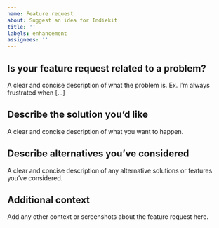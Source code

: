 ```yaml
---
name: Feature request
about: Suggest an idea for Indiekit
title: ''
labels: enhancement
assignees: ''
---
```


## Is your feature request related to a problem?

A clear and concise description of what the problem is. Ex. I’m always frustrated when […]

## Describe the solution you’d like

A clear and concise description of what you want to happen.

## Describe alternatives you’ve considered

A clear and concise description of any alternative solutions or features you’ve considered.

## Additional context

Add any other context or screenshots about the feature request here.
